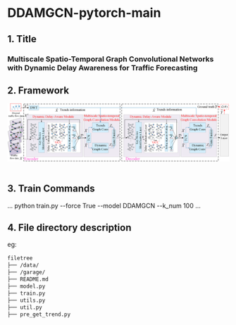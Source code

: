 # DDAMGCN-pytorch-main 

## 1. Title

### Multiscale Spatio-Temporal Graph Convolutional Networks with Dynamic Delay Awareness for Traffic Forecasting

## 2. Framework
![image](Framework.png) 

## 3. Train Commands
...
python train.py --force True --model  DDAMGCN --k_num  100
...

## 4. File directory description
eg:

```
filetree 
├── /data/ 
├── /garage/
├── README.md
├── model.py
├── train.py
├── utils.py
├── util.py    
├── pre_get_trend.py
```
